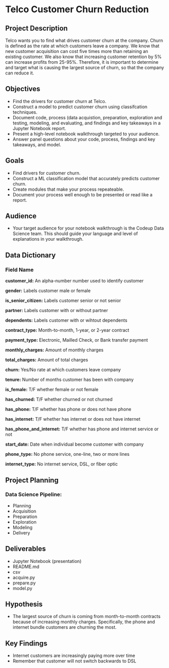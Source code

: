 # Telco Customer Churn Reduction

## Project Description
Telco wants you to find what drives customer churn at the company. Churn is defined as the rate at which customers leave a company. We know that new customer acquisition can cost five times more than retaining an existing customer. We also know that increasing customer retention by 5% can increase profits from 25-95%. Therefore, it is important to determine and target what is causing the largest source of churn, so that the company can reduce it. 

## Objectives
- Find the drivers for customer churn at Telco.
- Construct a model to predict customer churn using classifcation techniques.
- Document code, process (data acquistion, preparation, exploration and testing, modeling, and evaluating, and findings and key takeaways in a Jupyter Notebook report.
- Present a high-level notebook walkthrough targeted to your audience.
- Answer panel questions about your code, process, findings and key takeaways, and model.

## Goals
- Find drivers for customer churn.
- Construct a ML classification model that accurately predicts customer churn.
- Create modules that make your process repeateable.
- Document your process well enough to be presented or read like a report.

## Audience
- Your target audience for your notebook walkthrough is the Codeup Data Science team. This should guide your language and level of explanations in your walkthrough.

## Data Dictionary
### Field Name                 
<b>customer_id:</b>             An alpha-number number used to identify customer  

<b>gender:</b>                  Labels customer male or female      

<b>is_senior_citizen:</b>       Labels customer senior or not senior     

<b>partner:</b>                 Labels customer with or without partner	  

<b>dependents:</b>              Labels customer with or wihtout dependents	  

<b>contract_type:</b>           Month-to-month, 1-year, or 2-year contract	

<b>payment_type:</b>            Electronic, Mailled Check, or Bank transfer payment	

<b>monthly_charges:</b>         Amount of monthly charges	

<b>total_charges:</b>           Amount of total charges	

<b>churn:</b>                   Yes/No rate at which customers leave company	

<b>tenure:</b>                  Number of months customer has been with company	

<b>is_female:</b>               T/F whether female or not female	

<b>has_churned:</b>             T/F whether churned or not churned	

<b>has_phone:</b>               T/F whether has phone or does not have phone	

<b>has_internet:</b>            T/F whether has internet or does not have internet	

<b>has_phone_and_internet:</b>  T/F whether has phone and internet service or not 

<b>start_date:</b>              Date when individual become customer with company   

<b>phone_type:</b>              No phone service, one-line, two or more lines	

<b>internet_type:</b>           No internet service, DSL, or fiber optic	

## Project Planning
### Data Science Pipeline:
- Planning
- Acquisition
- Preparation
- Exploration
- Modeling 
- Delivery 

## Deliverables 
- Jupyter Notebook (presentation)
- README.md
- csv
- acquire.py
- prepare.py
- model.py

## Hypothesis
- The largest source of churn is coming from month-to-month contracts because of increasing monthly charges. Specifically, the phone and internet bundle customers are churning the most. 

## Key Findings 
- Internet customers are increasingly paying more over time
- Remember that customer will not switch backwards to DSL
